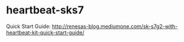 # heartbeat-sks7
Quick Start Guide: http://renesas-blog.mediumone.com/sk-s7g2-with-heartbeat-kit-quick-start-guide/

